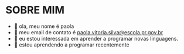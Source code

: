 # SOBRE MIM
- 👋 ola, meu nome é paola
- 👀 meu email de contato é paola.vitoria.silva@escola.pr.gov.br
- 🌱 eu estou interessada em aprender a programar novas linguagens.
- 💞️ estou aprendendo a programar recentemente

